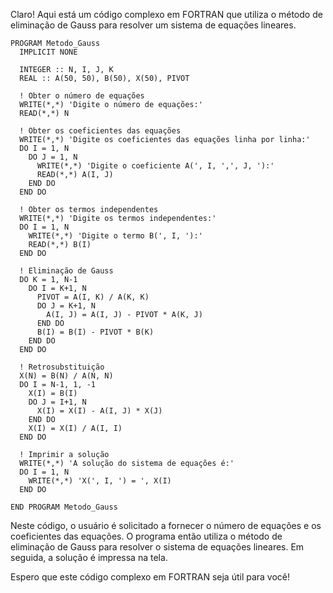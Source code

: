 Claro! Aqui está um código complexo em FORTRAN que utiliza o método de eliminação de Gauss para resolver um sistema de equações lineares.

```
PROGRAM Metodo_Gauss
  IMPLICIT NONE

  INTEGER :: N, I, J, K
  REAL :: A(50, 50), B(50), X(50), PIVOT
  
  ! Obter o número de equações
  WRITE(*,*) 'Digite o número de equações:'
  READ(*,*) N
  
  ! Obter os coeficientes das equações
  WRITE(*,*) 'Digite os coeficientes das equações linha por linha:'
  DO I = 1, N
    DO J = 1, N
      WRITE(*,*) 'Digite o coeficiente A(', I, ',', J, '):'
      READ(*,*) A(I, J)
    END DO
  END DO
  
  ! Obter os termos independentes
  WRITE(*,*) 'Digite os termos independentes:'
  DO I = 1, N
    WRITE(*,*) 'Digite o termo B(', I, '):'
    READ(*,*) B(I)
  END DO
  
  ! Eliminação de Gauss
  DO K = 1, N-1
    DO I = K+1, N
      PIVOT = A(I, K) / A(K, K)
      DO J = K+1, N
        A(I, J) = A(I, J) - PIVOT * A(K, J)
      END DO
      B(I) = B(I) - PIVOT * B(K)
    END DO
  END DO
  
  ! Retrosubstituição
  X(N) = B(N) / A(N, N)
  DO I = N-1, 1, -1
    X(I) = B(I)
    DO J = I+1, N
      X(I) = X(I) - A(I, J) * X(J)
    END DO
    X(I) = X(I) / A(I, I)
  END DO
  
  ! Imprimir a solução
  WRITE(*,*) 'A solução do sistema de equações é:'
  DO I = 1, N
    WRITE(*,*) 'X(', I, ') = ', X(I)
  END DO

END PROGRAM Metodo_Gauss
```

Neste código, o usuário é solicitado a fornecer o número de equações e os coeficientes das equações. O programa então utiliza o método de eliminação de Gauss para resolver o sistema de equações lineares. Em seguida, a solução é impressa na tela.

Espero que este código complexo em FORTRAN seja útil para você!